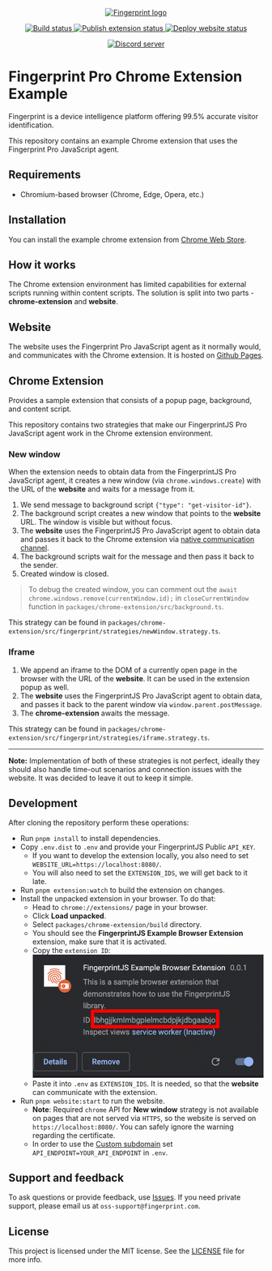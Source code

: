 <p align="center">
  <a href="https://fingerprint.com">
    <picture>
     <source media="(prefers-color-scheme: dark)" srcset="https://fingerprintjs.github.io/home/resources/logo_light.svg" />
     <source media="(prefers-color-scheme: light)" srcset="https://fingerprintjs.github.io/home/resources/logo_dark.svg" />
     <img src="https://fingerprintjs.github.io/home/resources/logo_dark.svg" alt="Fingerprint logo" width="312px" />
   </picture>
  </a>
</p>
<p align="center">
<a href="https://github.com/fingerprintjs/fingerprintjs-pro-chrome-extension-example/actions/workflows/tests.yml">
    <img src="https://github.com/fingerprintjs/fingerprintjs-pro-chrome-extension-example/actions/workflows/tests.yml/badge.svg" alt="Build status">
  </a>
<a href="https://github.com/fingerprintjs/fingerprintjs-pro-chrome-extension-example/actions/workflows/publish-extension.yml">
    <img src="https://github.com/fingerprintjs/fingerprintjs-pro-chrome-extension-example/actions/workflows/publish-extension.yml/badge.svg" alt="Publish extension status">
  </a>
<a href="https://github.com/fingerprintjs/fingerprintjs-pro-chrome-extension-example/actions/workflows/deploy-website.yml">
    <img src="https://github.com/fingerprintjs/fingerprintjs-pro-chrome-extension-example/actions/workflows/deploy-website.yml/badge.svg" alt="Deploy website status">
  </a>
</p>
<p align="center">
  <a href="https://discord.gg/39EpE2neBg">
    <img src="https://img.shields.io/discord/852099967190433792?style=for-the-badge&label=Discord&logo=Discord&logoColor=white" alt="Discord server">
  </a>
</p>

# Fingerprint Pro Chrome Extension Example

Fingerprint is a device intelligence platform offering 99.5% accurate visitor identification.

This repository contains an example Chrome extension that uses the Fingerprint Pro JavaScript agent.

## Requirements

- Chromium-based browser (Chrome, Edge, Opera, etc.)

## Installation

You can install the example chrome extension from [Chrome Web Store](https://chrome.google.com/webstore/detail/fingerprintjs-example-bro/knppbjgkegnlbhddedbilnfmnkdocekn).

## How it works

The Chrome extension environment has limited capabilities for external scripts running within content scripts.
The solution is split into two parts - **chrome-extension** and **website**.

## Website

The website uses the Fingerprint Pro JavaScript agent as it normally would, and communicates with the Chrome extension.
It is hosted on [Github Pages](https://fingerprintjs.github.io/fingerprintjs-pro-chrome-extension-example/).

## Chrome Extension

Provides a sample extension that consists of a popup page, background, and content script.

This repository contains two strategies that make our FingerprintJS Pro JavaScript agent work in the Chrome extension environment.

### New window

When the extension needs to obtain data from the FingerprintJS Pro JavaScript agent, it creates a new window (via `chrome.windows.create`) with the URL of the **website** and waits for a message from it.

1. We send message to background script `{"type": "get-visitor-id"}`.
2. The background script creates a new window that points to the **website** URL. The window is visible but without focus.
3. The **website** uses the FingerprintJS Pro JavaScript agent to obtain data and passes it back to the Chrome extension via [native communication channel](https://developer.chrome.com/docs/extensions/mv3/messaging/#external-webpage).
4. The background scripts wait for the message and then pass it back to the sender.
5. Created window is closed.

> To debug the created window, you can comment out the `await chrome.windows.remove(currentWindow.id);` in `closeCurrentWindow` function in `packages/chrome-extension/src/background.ts`.

This strategy can be found in `packages/chrome-extension/src/fingerprint/strategies/newWindow.strategy.ts`.

### Iframe

1. We append an iframe to the DOM of a currently open page in the browser with the URL of the **website**. It can be used in the extension popup as well.
2. The **website** uses the FingerprintJS Pro JavaScript agent to obtain data, and passes it back to the parent window via `window.parent.postMessage`.
3. The **chrome-extension** awaits the message.

This strategy can be found in `packages/chrome-extension/src/fingerprint/strategies/iframe.strategy.ts`.

---

**Note:** Implementation of both of these strategies is not perfect, ideally they should also handle time-out scenarios and connection issues with the website. It was decided to leave it out to keep it simple.

## Development

After cloning the repository perform these operations:

- Run `pnpm install` to install dependencies.
- Copy `.env.dist` to `.env` and provide your FingerprintJS Public `API_KEY`.
  - If you want to develop the extension locally, you also need to set `WEBSITE_URL=https://localhost:8080/`.
  - You will also need to set the `EXTENSION_IDS`, we will get back to it late.
- Run `pnpm extension:watch` to build the extension on changes.
- Install the unpacked extension in your browser. To do that:
  - Head to `chrome://extensions/` page in your browser.
  - Click **Load unpacked**.
  - Select `packages/chrome-extension/build` directory.
  - You should see the **FingerprintJS Example Browser Extension** extension, make sure that it is activated.
  - Copy the `extension ID`: ![](resources/extension_id.png)
  - Paste it into `.env` as `EXTENSION_IDS`. It is needed, so that the **website** can communicate with the extension.
- Run `pnpm website:start` to run the website.
  - **Note**: Required `chrome` API for **New window** strategy is not available on pages that are not served via `HTTPS`, so the website is served on `https://localhost:8080/`. You can safely ignore the warning regarding the certificate.
  - In order to use the [Custom subdomain](https://dev.fingerprint.com/docs/subdomain-integration) set `API_ENDPOINT=YOUR_API_ENDPOINT` in `.env`.

## Support and feedback
To ask questions or provide feedback, use [Issues](https://github.com/fingerprintjs/fingerprintjs-pro-chrome-extension-example/issues). If you need private support, please email us at `oss-support@fingerprint.com`.


## License
This project is licensed under the MIT license. See the [LICENSE](https://github.com/fingerprintjs/fingerprintjs-pro-chrome-extension-example/blob/main/LICENSE) file for more info.
